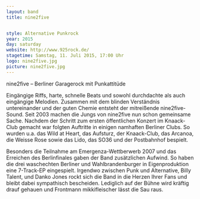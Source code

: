 ```yaml
---
layout: band
title: nine2five


style: Alternative Punkrock
year: 2015
day: saturday
website: http://www.925rock.de/
stagetime: Samstag, 11. Juli 2015, 17:00 Uhr
logo: nine2five.jpg
picture: nine2five.jpg
---
```

nine2five – Berliner Garagerock mit Punkattitüde


Eingängige Riffs, harte, schnelle Beats und sowohl durchdachte als auch
eingängige Melodien. Zusammen mit dem blinden Verständnis untereinander und
der guten Chemie entsteht der mitreißende nine2five-Sound. Seit 2003 machen
die Jungs von nine2five nun schon gemeinsame Sache. Nachdem der Schritt zum
ersten öffentlichen Konzert im Knaack-Club gemacht war folgten Auftritte in
einigen namhaften Berliner Clubs. So wurden u.a. das Wild at Heart, das
Aufsturz, der Knaack-Club, das Arcanoa, die Weisse Rose sowie das Lido, das
SO36 und der Postbahnhof bespielt.


Besonders die Teilnahme am Emergenza-Wettberwerb 2007 und das Erreichen des
Berlinfinales gaben der Band zusätzlichen Aufwind. So haben die drei
waschechten Berliner und Wahlbrandenburger in Eigenproduktion eine 7-Track-EP
eingespielt. Irgendwo zwischen Punk und Alternative, Billy Talent, und Danko
Jones rockt sich die Band in die Herzen Ihrer Fans und bleibt dabei
sympathisch bescheiden. Lediglich auf der Bühne wird kräftig drauf gehauen und
Frontmann mikkifleischer lässt die Sau raus.

